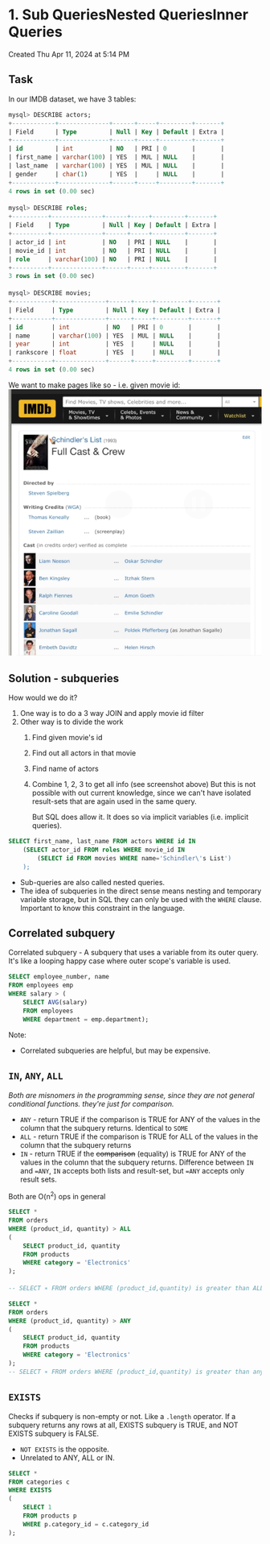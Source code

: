 # 1. Sub QueriesNested QueriesInner Queries
Created Thu Apr 11, 2024 at 5:14 PM

## Task
In our IMDB dataset, we have 3 tables:
```sql
mysql> DESCRIBE actors;
+------------+--------------+------+-----+---------+-------+
| Field      | Type         | Null | Key | Default | Extra |
+------------+--------------+------+-----+---------+-------+
| id         | int          | NO   | PRI | 0       |       |
| first_name | varchar(100) | YES  | MUL | NULL    |       |
| last_name  | varchar(100) | YES  | MUL | NULL    |       |
| gender     | char(1)      | YES  |     | NULL    |       |
+------------+--------------+------+-----+---------+-------+
4 rows in set (0.00 sec)

mysql> DESCRIBE roles;
+----------+--------------+------+-----+---------+-------+
| Field    | Type         | Null | Key | Default | Extra |
+----------+--------------+------+-----+---------+-------+
| actor_id | int          | NO   | PRI | NULL    |       |
| movie_id | int          | NO   | PRI | NULL    |       |
| role     | varchar(100) | NO   | PRI | NULL    |       |
+----------+--------------+------+-----+---------+-------+
3 rows in set (0.00 sec)

mysql> DESCRIBE movies;
+-----------+--------------+------+-----+---------+-------+
| Field     | Type         | Null | Key | Default | Extra |
+-----------+--------------+------+-----+---------+-------+
| id        | int          | NO   | PRI | 0       |       |
| name      | varchar(100) | YES  | MUL | NULL    |       |
| year      | int          | YES  |     | NULL    |       |
| rankscore | float        | YES  |     | NULL    |       |
+-----------+--------------+------+-----+---------+-------+
4 rows in set (0.00 sec)
```

We want to make pages like so - i.e. given movie id:
![](../../../../assets/1-Sub-QueriesNested-QueriesInner-Queries-image-1-20089a66.png)

## Solution - subqueries
How would we do it?
1. One way is to do a 3 way JOIN and apply movie id filter
2. Other way is to divide the work
	1. Find given movie's id
	2. Find out all actors in that movie
	3. Find name of actors
	4. Combine 1, 2, 3 to get all info (see screenshot above)
	   But this is not possible with out current knowledge, since we can't have isolated result-sets that are again used in the same query.
	   
	   But SQL does allow it. It does so via implicit variables (i.e. implicit queries).

```sql
SELECT first_name, last_name FROM actors WHERE id IN 
	(SELECT actor_id FROM roles WHERE movie_id IN 
		(SELECT id FROM movies WHERE name='Schindler\'s List')
	);
```


- Sub-queries are also called nested queries.
- The idea of subqueries in the direct sense means nesting and temporary variable storage, but in SQL they can only be used with the `WHERE` clause. Important to know this constraint in the language.

## Correlated subquery
Correlated subquery - A subquery that uses a variable from its outer query. It's like a looping happy case where outer scope's variable is used.

```sql
SELECT employee_number, name
FROM employees emp
WHERE salary > (
	SELECT AVG(salary)
	FROM employees
	WHERE department = emp.department);
```

Note:
- Correlated subqueries are helpful, but may be expensive.
## `IN`, `ANY`, `ALL`
*Both are misnomers in the programming sense, since they are not general conditional functions. they're just for comparison.*

- `ANY` - return TRUE if the comparison is TRUE for ANY of the values in the column that the subquery returns. Identical to `SOME`
- `ALL` - return TRUE if the comparison is TRUE for ALL of the values in the column that the subquery returns
- `IN` - return TRUE if the ~~comparison~~ (equality) is TRUE for ANY of the values in the column that the subquery returns. Difference between `IN` and `=ANY`, `IN` accepts both lists and result-set, but `=ANY` accepts only result sets.

Both are O(n<sup>2</sup>) ops in general

```sql
SELECT *
FROM orders
WHERE (product_id, quantity) > ALL 
(
    SELECT product_id, quantity
    FROM products
    WHERE category = 'Electronics'
);

-- SELECT ∗ FROM orders WHERE (product_id,quantity) is greater than ALL rows of subquery
```

```sql
SELECT *
FROM orders
WHERE (product_id, quantity) > ANY 
(
    SELECT product_id, quantity
    FROM products
    WHERE category = 'Electronics'
);
-- SELECT ∗ FROM orders WHERE (product_id,quantity) is greater than any rows of subquery
```

## `EXISTS`
Checks if subquery is non-empty or not. Like a `.length` operator.
If a subquery returns any rows at all, EXISTS subquery is TRUE, and NOT EXISTS subquery is FALSE.

- `NOT EXISTS` is the opposite.
- Unrelated to ANY, ALL or IN.

```sql
SELECT *
FROM categories c
WHERE EXISTS 
(
    SELECT 1
    FROM products p
    WHERE p.category_id = c.category_id
);
```